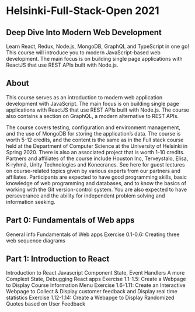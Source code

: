 # Helsinki-Full-Stack-Open 2021
## Deep Dive Into Modern Web Development
Learn React, Redux, Node.js, MongoDB, GraphQL and TypeScript in one go! This course will introduce you to modern JavaScript-based web development. The main focus is on building single page applications with ReactJS that use REST APIs built with Node.js.

## About
This course serves as an introduction to modern web application development with JavaScript. The main focus is on building single page applications with ReactJS that use REST APIs built with Node.js. The course also contains a section on GraphQL, a modern alternative to REST APIs.

The course covers testing, configuration and environment management, and the use of MongoDB for storing the application’s data.
The course is worth 5-12 credits, and the content is the same as in the Full stack course held at the Department of Computer Science at the University of Helsinki in Spring 2020. There is also an associated project that is worth 1-10 credits.
Partners and affiliates of the course include Houston Inc, Terveystalo, Elisa, K-ryhmä, Unity Technologies and Konecranes. See here for guest lectures on course-related topics given by various experts from our partners and affiliates.
Participants are expected to have good programming skills, basic knowledge of web programming and databases, and to know the basics of working with the Git version-control system. You are also expected to have perseverance and the ability for independent problem solving and information seeking.

## Part 0: Fundamentals of Web apps
General info
Fundamentals of Web apps
Exercise 0.1-0.6: Creating three web sequence diagrams

## Part 1: Introduction to React
Introduction to React
Javascript
Component State, Event Handlers
A more Complext State, Debugging React apps
Exercise 1.1-1.5: Create a Webpage to Display Course Information Menu
Exercise 1.6-1.11: Create an Interactive Webpage to Collect & Display customer feedback and Display real time statistics
Exercise 1.12-1.14: Create a Webapge to Display Randomized Quotes based on User Feedback
